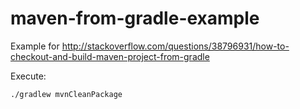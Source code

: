 # maven-from-gradle-example
Example for http://stackoverflow.com/questions/38796931/how-to-checkout-and-build-maven-project-from-gradle

Execute:

    ./gradlew mvnCleanPackage

